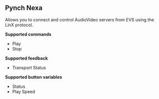 ## Pynch Nexa

Allows you to connect and control AudioVideo servers from EVS using the LinX protocol.

**Supported commands**

- Play
- Stop

**Supported feedback**

- Transport Status

**Supported button variables**

- Status
- Play Speed
